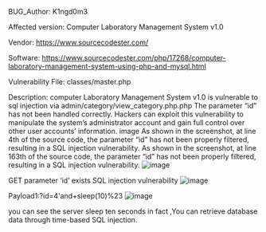 BUG_Author: K1ngd0m3

Affected version: Computer Laboratory Management System v1.0

Vendor: https://www.sourcecodester.com/

Software: https://www.sourcecodester.com/php/17268/computer-laboratory-management-system-using-php-and-mysql.html

Vulnerability File: classes/master.php

Description: computer Laboratory Management System v1.0 is vulnerable to sql injection via admin/category/view_category.php.php The parameter “id” has not been handled correctly. Hackers can exploit this vulnerability to manipulate the system’s administrator account and gain full control over other user accounts’ information. image As shown in the screenshot, at line 4th of the source code, the parameter “id” has not been properly filtered, resulting in a SQL injection vulnerability.  As shown in the screenshot, at line 163th of the source code, the parameter “id” has not been properly filtered, resulting in a SQL injection vulnerability.
![image](https://github.com/adminininin/blob/assets/136336674/1d6b62bf-80f8-45a8-8ba6-b622f035d812)


GET parameter ‘id’ exists SQL injection vulnerability 
![image](https://github.com/adminininin/blob/assets/136336674/65d7a5c0-ea96-4345-a9a5-fe387098de59)



Payload1:?id=4'and+sleep(10)%23
![image](https://github.com/adminininin/blob/assets/136336674/fe1dd716-56e4-4916-8d0f-2e3a76e7c62c)

you can see the server sleep ten seconds
in fact ,You can retrieve database data through time-based SQL injection.

